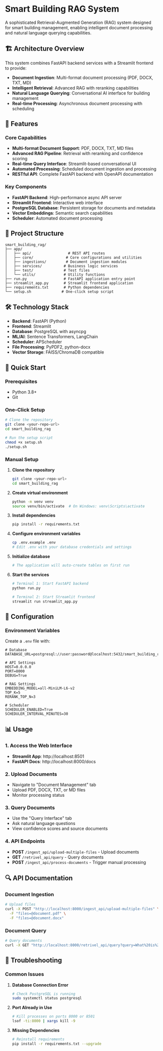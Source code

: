 # Smart Building RAG System

A sophisticated Retrieval-Augmented Generation (RAG) system designed for smart building management, enabling intelligent document processing and natural language querying capabilities.

## 🏗️ Architecture Overview

This system combines FastAPI backend services with a Streamlit frontend to provide:
- **Document Ingestion**: Multi-format document processing (PDF, DOCX, TXT, MD)
- **Intelligent Retrieval**: Advanced RAG with reranking capabilities
- **Natural Language Querying**: Conversational AI interface for building management
- **Real-time Processing**: Asynchronous document processing with scheduling

## 🚀 Features

### Core Capabilities
- **Multi-format Document Support**: PDF, DOCX, TXT, MD files
- **Advanced RAG Pipeline**: Retrieval with reranking and confidence scoring
- **Real-time Query Interface**: Streamlit-based conversational UI
- **Automated Processing**: Scheduled document ingestion and processing
- **RESTful API**: Complete FastAPI backend with OpenAPI documentation

### Key Components
- **FastAPI Backend**: High-performance async API server
- **Streamlit Frontend**: Interactive web interface
- **PostgreSQL Database**: Persistent storage for documents and metadata
- **Vector Embeddings**: Semantic search capabilities
- **Scheduler**: Automated document processing

## 📁 Project Structure

```
smart_building_rag/
├── app/
│   ├── api/                 # REST API routes
│   ├── core/               # Core configurations and utilities
│   ├── ingestions/         # Document ingestion modules
│   ├── services/          # Business logic services
│   ├── test/              # Test files
│   └── utils/             # Utility functions
├── run.py                 # FastAPI application entry point
├── streamlit_app.py       # Streamlit frontend application
├── requirements.txt       # Python dependencies
└── setup.sh              # One-click setup script
```

## 🛠️ Technology Stack

- **Backend**: FastAPI (Python)
- **Frontend**: Streamlit
- **Database**: PostgreSQL with asyncpg
- **ML/AI**: Sentence Transformers, LangChain
- **Scheduler**: APScheduler
- **File Processing**: PyPDF2, python-docx
- **Vector Storage**: FAISS/ChromaDB compatible

## 🚦 Quick Start

### Prerequisites
- Python 3.8+
- Git

### One-Click Setup
```bash
# Clone the repository
git clone <your-repo-url>
cd smart_building_rag

# Run the setup script
chmod +x setup.sh
./setup.sh
```

### Manual Setup
1. **Clone the repository**
   ```bash
   git clone <your-repo-url>
   cd smart_building_rag
   ```

2. **Create virtual environment**
   ```bash
   python -m venv venv
   source venv/bin/activate  # On Windows: venv\Scripts\activate
   ```

3. **Install dependencies**
   ```bash
   pip install -r requirements.txt
   ```

4. **Configure environment variables**
   ```bash
   cp .env.example .env
   # Edit .env with your database credentials and settings
   ```

5. **Initialize database**
   ```bash
   # The application will auto-create tables on first run
   ```

6. **Start the services**
   ```bash
   # Terminal 1: Start FastAPI backend
   python run.py

   # Terminal 2: Start Streamlit frontend
   streamlit run streamlit_app.py
   ```

## 🔧 Configuration

### Environment Variables
Create a `.env` file with:
```env
# Database
DATABASE_URL=postgresql://user:password@localhost:5432/smart_building_rag

# API Settings
HOST=0.0.0.0
PORT=8000
DEBUG=True

# RAG Settings
EMBEDDING_MODEL=all-MiniLM-L6-v2
TOP_K=5
RERANK_TOP_N=3

# Scheduler
SCHEDULER_ENABLED=True
SCHEDULER_INTERVAL_MINUTES=30
```

## 📊 Usage

### 1. Access the Web Interface
- **Streamlit App**: http://localhost:8501
- **FastAPI Docs**: http://localhost:8000/docs

### 2. Upload Documents
- Navigate to "Document Management" tab
- Upload PDF, DOCX, TXT, or MD files
- Monitor processing status

### 3. Query Documents
- Use the "Query Interface" tab
- Ask natural language questions
- View confidence scores and source documents

### 4. API Endpoints
- **POST** `/ingest_api/upload-multiple-files` - Upload documents
- **GET** `/retrivel_api/query` - Query documents
- **POST** `/ingest_api/process-documents` - Trigger manual processing

## 🔍 API Documentation

### Document Ingestion
```bash
# Upload files
curl -X POST "http://localhost:8000/ingest_api/upload-multiple-files" \
  -F "files=@document.pdf" \
  -F "files=@document.docx"
```

### Document Query
```bash
# Query documents
curl -X GET "http://localhost:8000/retrivel_api/query?query=What%20is%20IoT%20sensor%20data&top_k=5"
```

## 🐛 Troubleshooting

### Common Issues

1. **Database Connection Error**
   ```bash
   # Check PostgreSQL is running
   sudo systemctl status postgresql
   ```

2. **Port Already in Use**
   ```bash
   # Kill processes on ports 8000 or 8501
   lsof -ti:8000 | xargs kill -9
   ```

3. **Missing Dependencies**
   ```bash
   # Reinstall requirements
   pip install -r requirements.txt --upgrade
   ```

